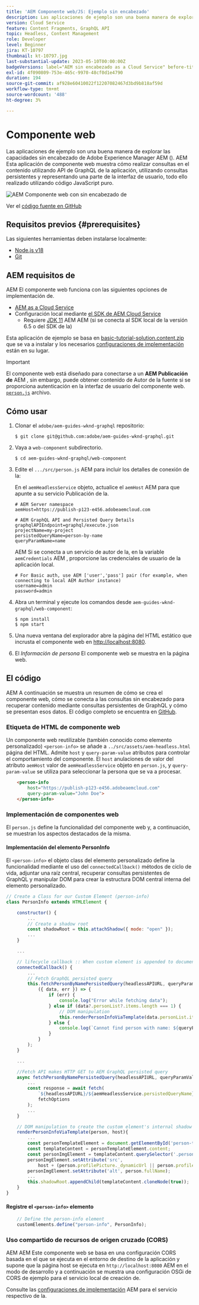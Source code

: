 ```yaml
---
title: 'AEM Componente web/JS: Ejemplo sin encabezado'
description: Las aplicaciones de ejemplo son una buena manera de explorar las capacidades sin encabezado de Adobe Experience Manager AEM (). AEM Esta aplicación Web Component/JS muestra cómo realizar consultas en el contenido mediante API de GraphQL de la aplicación de datos utilizando consultas persistentes.
version: Cloud Service
feature: Content Fragments, GraphQL API
topic: Headless, Content Management
role: Developer
level: Beginner
jira: KT-10797
thumbnail: kt-10797.jpg
last-substantial-update: 2023-05-10T00:00:00Z
badgeVersions: label="AEM sin encabezado as a Cloud Service" before-title="false"
exl-id: 4f090809-753e-465c-9970-48cf0d1e4790
duration: 194
source-git-commit: af928e60410022f12207082467d3bd9b818af59d
workflow-type: tm+mt
source-wordcount: '488'
ht-degree: 3%

---
```


# Componente web

Las aplicaciones de ejemplo son una buena manera de explorar las capacidades sin encabezado de Adobe Experience Manager AEM (). AEM Esta aplicación de componente web muestra cómo realizar consultas en el contenido utilizando API de GraphQL de la aplicación, utilizando consultas persistentes y representando una parte de la interfaz de usuario, todo ello realizado utilizando código JavaScript puro.

![AEM Componente web con sin encabezado de](./assets/web-component/web-component.png)

Ver el [código fuente en GitHub](https://github.com/adobe/aem-guides-wknd-graphql/tree/main/web-component)

## Requisitos previos {#prerequisites}

Las siguientes herramientas deben instalarse localmente:

+ [Node.js v18](https://nodejs.org/en/)
+ [Git](https://git-scm.com/)

## AEM requisitos de

AEM El componente web funciona con las siguientes opciones de implementación de.

+ [AEM as a Cloud Service](https://experienceleague.adobe.com/docs/experience-manager-cloud-service/content/implementing/deploying/overview.html)
+ Configuración local mediante [el SDK de AEM Cloud Service](https://experienceleague.adobe.com/docs/experience-manager-learn/cloud-service/local-development-environment-set-up/overview.html?lang=es)
   + Requiere [JDK 11](https://experience.adobe.com/#/downloads/content/software-distribution/en/general.html?1_group.propertyvalues.property=.%2Fjcr%3Acontent%2Fmetadata%2Fdc%3AsoftwareType&amp;1_group.propertyvalues.operation=equals&amp;1_group.propertyvalues.0_values=software-type%3Atooling&amp;fulltext=Oracle%7E+JDK%7E+11%7E&amp;orderby=%40jcr%3Acontent%2Fjcr%3AlastModified&amp;orderby.sort=desc&amp;layout=list&amp;p.offset=0&amp;p.limit=14) AEM AEM (si se conecta al SDK local de la versión 6.5 o del SDK de la)

Esta aplicación de ejemplo se basa en [basic-tutorial-solution.content.zip](../multi-step/assets/explore-graphql-api/basic-tutorial-solution.content.zip) que se va a instalar y los necesarios [configuraciones de implementación](../deployment/web-component.md) están en su lugar.


>[!IMPORTANT]
>
>El componente web está diseñado para conectarse a un __AEM Publicación de__ AEM , sin embargo, puede obtener contenido de Autor de la fuente si se proporciona autenticación en la interfaz de usuario del componente web. [`person.js`](https://github.com/adobe/aem-guides-wknd-graphql/blob/main/web-component/src/person.js#L11) archivo.

## Cómo usar

1. Clonar el `adobe/aem-guides-wknd-graphql` repositorio:

   ```shell
   $ git clone git@github.com:adobe/aem-guides-wknd-graphql.git
   ```

1. Vaya a `web-component` subdirectorio.

   ```shell
   $ cd aem-guides-wknd-graphql/web-component
   ```

1. Edite el `.../src/person.js` AEM para incluir los detalles de conexión de la:

   En el `aemHeadlessService` objeto, actualice el `aemHost` AEM para que apunte a su servicio Publicación de la.

   ```plain
   # AEM Server namespace
   aemHost=https://publish-p123-e456.adobeaemcloud.com
   
   # AEM GraphQL API and Persisted Query Details
   graphqlAPIEndpoint=graphql/execute.json
   projectName=my-project
   persistedQueryName=person-by-name
   queryParamName=name
   ```

   AEM Si se conecta a un servicio de autor de la, en la variable `aemCredentials` AEM , proporcione las credenciales de usuario de la aplicación local.

   ```plain
   # For Basic auth, use AEM ['user','pass'] pair (for example, when connecting to local AEM Author instance)
   username=admin
   password=admin
   ```

1. Abra un terminal y ejecute los comandos desde `aem-guides-wknd-graphql/web-component`:

   ```shell
   $ npm install
   $ npm start
   ```

1. Una nueva ventana del explorador abre la página del HTML estático que incrusta el componente web en [http://localhost:8080](http://localhost:8080).
1. El _Información de persona_ El componente web se muestra en la página web.

## El código

AEM A continuación se muestra un resumen de cómo se crea el componente web, cómo se conecta a las consultas sin encabezado para recuperar contenido mediante consultas persistentes de GraphQL y cómo se presentan esos datos. El código completo se encuentra en [GitHub](https://github.com/adobe/aem-guides-wknd-graphql/tree/main/web-component).

### Etiqueta de HTML de componente web

Un componente web reutilizable (también conocido como elemento personalizado) `<person-info>` se añade a `../src/assets/aem-headless.html` página del HTML. Admite `host` y `query-param-value` atributos para controlar el comportamiento del componente. El `host` anulaciones de valor del atributo `aemHost` valor de `aemHeadlessService` objeto en `person.js`, y `query-param-value` se utiliza para seleccionar la persona que se va a procesar.

```html
    <person-info 
        host="https://publish-p123-e456.adobeaemcloud.com"
        query-param-value="John Doe">
    </person-info>
```

### Implementación de componentes web

El `person.js` define la funcionalidad del componente web y, a continuación, se muestran los aspectos destacados de la misma.

#### Implementación del elemento PersonInfo

El `<person-info>` el objeto class del elemento personalizado define la funcionalidad mediante el uso del `connectedCallback()` métodos de ciclo de vida, adjuntar una raíz central, recuperar consultas persistentes de GraphQL y manipular DOM para crear la estructura DOM central interna del elemento personalizado.

```javascript
// Create a Class for our Custom Element (person-info)
class PersonInfo extends HTMLElement {

    constructor() {
        ...
        // Create a shadow root
        const shadowRoot = this.attachShadow({ mode: "open" });
        ...
    }

    ...

    // lifecycle callback :: When custom element is appended to document
    connectedCallback() {
        ...
        // Fetch GraphQL persisted query
        this.fetchPersonByNamePersistedQuery(headlessAPIURL, queryParamValue).then(
            ({ data, err }) => {
                if (err) {
                    console.log("Error while fetching data");
                } else if (data?.personList?.items.length === 1) {
                    // DOM manipulation
                    this.renderPersonInfoViaTemplate(data.personList.items[0], host);
                } else {
                    console.log(`Cannot find person with name: ${queryParamValue}`);
                }
            }
        );
    }

    ...

    //Fetch API makes HTTP GET to AEM GraphQL persisted query
    async fetchPersonByNamePersistedQuery(headlessAPIURL, queryParamValue) {
        ...
        const response = await fetch(
            `${headlessAPIURL}/${aemHeadlessService.persistedQueryName}${encodedParam}`,
            fetchOptions
        );
        ...
    }

    // DOM manipulation to create the custom element's internal shadow DOM structure
    renderPersonInfoViaTemplate(person, host){
        ...
        const personTemplateElement = document.getElementById('person-template');
        const templateContent = personTemplateElement.content;
        const personImgElement = templateContent.querySelector('.person_image');
        personImgElement.setAttribute('src',
            host + (person.profilePicture._dynamicUrl || person.profilePicture._path));
        personImgElement.setAttribute('alt', person.fullName);
        ...
        this.shadowRoot.appendChild(templateContent.cloneNode(true));
    }
}
```

#### Registre el `<person-info>` elemento

```javascript
    // Define the person-info element
    customElements.define("person-info", PersonInfo);
```

### Uso compartido de recursos de origen cruzado (CORS)

AEM AEM Este componente web se basa en una configuración CORS basada en el que se ejecuta en el entorno de destino de la aplicación y supone que la página host se ejecuta en `http://localhost:8080` AEM en el modo de desarrollo y a continuación se muestra una configuración OSGi de CORS de ejemplo para el servicio local de creación de.

Consulte las [configuraciones de implementación](../deployment/web-component.md) AEM para el servicio respectivo de la.
